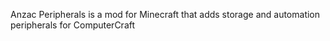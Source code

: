 Anzac Peripherals is a mod for Minecraft that adds storage and automation peripherals for ComputerCraft